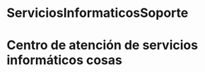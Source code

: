 # ServiciosInformaticosSoporte
<h1>Centro de atención de servicios informáticos cosas</h1>
<a href = "https://hernanruscica.github.io/ServiciosInformaticosSoporte/>Demo de las ofertas</a>
<p>maquetacion para el soporte de sistemas informaticos del ministerio de trabajo</p> <br>
<h1>pagina que arma un enlace html</h1>
<p>Ademas agrega el target= '_blank' para enviar por service manager<br>
<a href= 'https://hernanruscica.github.io/ServiciosInformaticosSoporte/armadoEnlacesHTML/index.html'>Demo Armador de enlaces</a> </p>
